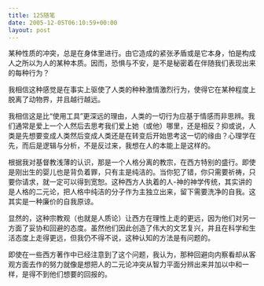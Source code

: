 ```yaml
---
title: 125随笔
date: 2005-12-05T06:10:59+00:00
layout: post
---
```

某种性质的冲突，总是在身体里进行。由它造成的紧张矛盾或是它本身，怕是构成人之所以为人的某种本质。因而，恐惧与不安，是不是秘密着在伴随我们表现出来的每种行为？

我相信这种感觉是在事实上驱使了人类的种种激情激烈行为，使得它在某种程度上脱离了动物界，并且越行越远。

我相信这是比“使用工具”更深远的理由，人类的一切行为应基于情感而非思辨。我们通常是爱上一个人然后去思考我们爱上她（或他）哪里，还是相反？抑或说，人类是先想要变成人类然后变成人类还是在转变后开始思考这一切的缘由？心理学在先，而后是逻辑与分析，不是反过来，我想在人的本能上是这样的。

根据我对基督教浅薄的认识，那是一个人格分离的教宗，在西方特别的盛行。即使是刚出生的婴儿也是背负着罪，只有主是纯洁的。当你犯了错，你只需要祈祷，只要你请求，就一定可以得到宽恕。这种西方人执着的人-神的神学传统，其实讲的是人格的二元论，把人格中纯洁的分子作为主独立出来，留下需要洗净的自我。这其实是一种廉价的自我原谅。

显然的，这种宗教观（也就是人质论）让西方在理性上走的更远，因为他们对另一方面了妥协和回避的态度。虽然他们因此创造了伟大的文艺复兴，并且在科学和生活态度上走得更远，但我仍不得不说，这种认知的方法是有问题的。

即使在一些西方著作中已经注意到了这个问题，我认为，那种回避向内察看却从客观方面去作的努力就像是想把人的二元论冲突从智力平面分辨出来并加以中和一样，是得不到他们想要的回报的。
